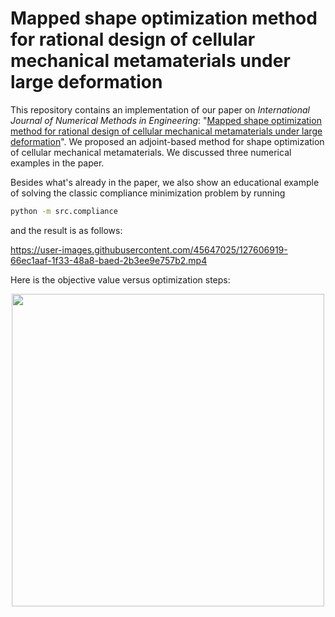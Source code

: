 # Mapped shape optimization method for rational design of cellular mechanical metamaterials under large deformation

This repository contains an implementation of our paper on _International Journal of Numerical Methods in Engineering_: "[Mapped shape optimization method for rational design of cellular mechanical metamaterials under large deformation](https://doi.org/10.1002/nme.6941)". We proposed an adjoint-based method for shape optimization of cellular mechanical metamaterials. We discussed three numerical examples in the paper.

Besides what's already in the paper, we also show an educational example of solving the classic compliance minimization problem by running

```bash
python -m src.compliance
```
and the result is as follows:

https://user-images.githubusercontent.com/45647025/127606919-66ec1aaf-1f33-48a8-baed-2b3ee9e757b2.mp4

Here is the objective value versus optimization steps:

<p align="center">
  <img src="https://user-images.githubusercontent.com/45647025/127607173-93f92bf2-6bb8-4086-ab5b-f97938e70b9d.png" width="500">
</p>

 
